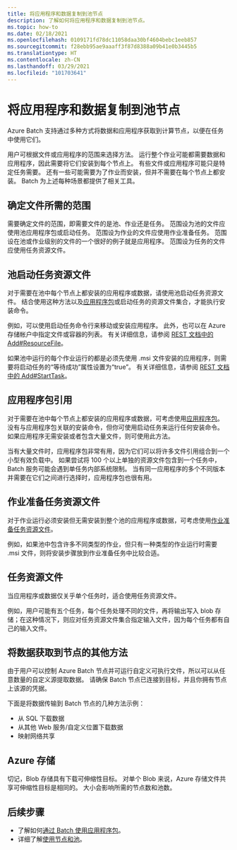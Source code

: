 ```yaml
---
title: 将应用程序和数据复制到池节点
description: 了解如何将应用程序和数据复制到池节点。
ms.topic: how-to
ms.date: 02/18/2021
ms.openlocfilehash: 0109171fd78dc11058daa30bf4604bebc1eeb857
ms.sourcegitcommit: f28ebb95ae9aaaff3f87d8388a09b41e0b3445b5
ms.translationtype: HT
ms.contentlocale: zh-CN
ms.lasthandoff: 03/29/2021
ms.locfileid: "101703641"
---
```

# <a name="copy-applications-and-data-to-pool-nodes"></a>将应用程序和数据复制到池节点

Azure Batch 支持通过多种方式将数据和应用程序获取到计算节点，以便在任务中使用它们。

用户可根据文件或应用程序的范围来选择方法。 运行整个作业可能都需要数据和应用程序，因此需要将它们安装到每个节点上。 有些文件或应用程序可能只是特定任务需要。 还有一些可能需要为了作业而安装，但并不需要在每个节点上都安装。 Batch 为上述每种场景都提供了相关工具。

## <a name="determine-the-scope-required-of-a-file"></a>确定文件所需的范围

需要确定文件的范围，即需要文件的是池、作业还是任务。 范围设为池的文件应使用池应用程序包或启动任务。 范围设为作业的文件应使用作业准备任务。 范围设在池或作业级别的文件的一个很好的例子就是应用程序。 范围设为任务的文件应使用任务资源文件。

## <a name="pool-start-task-resource-files"></a>池启动任务资源文件

对于需要在池中每个节点上都安装的应用程序或数据，请使用池启动任务资源文件。 结合使用这种方法以及[应用程序包](batch-application-packages.md)或启动任务的资源文件集合，才能执行安装命令。  

例如，可以使用启动任务命令行来移动或安装应用程序。 此外，也可以在 Azure 存储帐户中指定文件或容器的列表。 有关详细信息，请参阅 [REST 文档中的 Add#ResourceFile](/rest/api/batchservice/pool/add#resourcefile)。

如果池中运行的每个作业运行的都是必须先使用 .msi 文件安装的应用程序，则需要将启动任务的“等待成功”属性设置为“true”。 有关详细信息，请参阅 [REST 文档中的 Add#StartTask](/rest/api/batchservice/pool/add#starttask)。

## <a name="application-package-references"></a>应用程序包引用

对于需要在池中每个节点上都安装的应用程序或数据，可考虑使用[应用程序包](batch-application-packages.md)。 没有与应用程序包关联的安装命令，但你可使用启动任务来运行任何安装命令。 如果应用程序无需安装或者包含大量文件，则可使用此方法。

当有大量文件时，应用程序包非常有用，因为它们可以将许多文件引用组合到一个小型有效负载中。 如果尝试将 100 个以上单独的资源文件包含到一个任务中，Batch 服务可能会遇到单任务内部系统限制。 当有同一应用程序的多个不同版本并需要在它们之间进行选择时，应用程序包也很有用。

## <a name="job-preparation-task-resource-files"></a>作业准备任务资源文件

对于作业运行必须安装但无需安装到整个池的应用程序或数据，可考虑使用[作业准备任务资源文件](./batch-job-prep-release.md)。

例如，如果池中包含许多不同类型的作业，但只有一种类型的作业运行时需要 .msi 文件，则将安装步骤放到作业准备任务中比较合适。

## <a name="task-resource-files"></a>任务资源文件

当应用程序或数据仅关乎单个任务时，适合使用任务资源文件。

例如，用户可能有五个任务，每个任务处理不同的文件，再将输出写入 blob 存储；在这种情况下，则应对任务资源文件集合指定输入文件，因为每个任务都有自己的输入文件。

## <a name="additional-ways-to-get-data-onto-nodes"></a>将数据获取到节点的其他方法

由于用户可以控制 Azure Batch 节点并可运行自定义可执行文件，所以可以从任意数量的自定义源提取数据。 请确保 Batch 节点已连接到目标，并且你拥有节点上该源的凭据。

下面是将数据传输到 Batch 节点的几种方法示例：

- 从 SQL 下载数据
- 从其他 Web 服务/自定义位置下载数据
- 映射网络共享

## <a name="azure-storage"></a>Azure 存储

切记，Blob 存储具有下载可伸缩性目标。 对单个 Blob 来说，Azure 存储文件共享可伸缩性目标是相同的。 大小会影响所需的节点数和池数。

## <a name="next-steps"></a>后续步骤

- 了解如何[通过 Batch 使用应用程序包](batch-application-packages.md)。
- 详细了解[使用节点和池](nodes-and-pools.md)。
